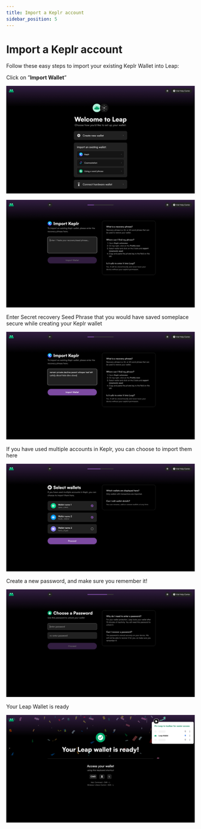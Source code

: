 ```yaml
---
title: Import a Keplr account
sidebar_position: 5
---
```


# Import a Keplr account

Follow these easy steps to import your existing Keplr Wallet into Leap:

Click on ”**Import Wallet**”

![](/img/leap/import-keplr-1.png)

![](/img/leap/import-keplr-2.png)

Enter Secret recovery Seed Phrase that you would have saved someplace secure while creating your Keplr wallet

![](/img/leap/import-keplr-3.png)

If you have used multiple accounts in Keplr, you can choose to import them here

![](/img/leap/import-keplr-4.png)

Create a new password, and make sure you remember it!

![](/img/leap/import-keplr-5.png)

Your Leap Wallet is ready

![](/img/leap/import-keplr-6.png)